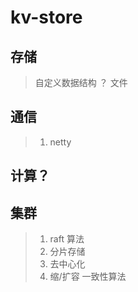 # kv-store

## 存储
> 自定义数据结构 ？
> 文件
## 通信

> 1. netty

## 计算？
## 集群

> 1. raft 算法
> 2. 分片存储
> 3. 去中心化
> 4. 缩/扩容 一致性算法
